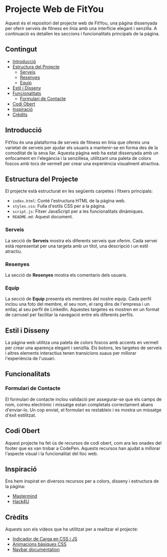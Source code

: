 # Projecte Web de FitYou

Aquest és el repositori del projecte web de FitYou, una pàgina dissenyada per oferir serveis de fitness en línia amb una interfície elegant i senzilla. A continuació es detallen les seccions i funcionalitats principals de la pàgina.

## Contingut

- [Introducció](#introducció)
- [Estructura del Projecte](#estructura-del-projecte)
  - [Serveis](#serveis)
  - [Resenyes](#resenyes)
  - [Equip](#equip)
- [Estil i Disseny](#estil-i-disseny)
- [Funcionalitats](#funcionalitats)
  - [Formulari de Contacte](#formulari-de-contacte)
- [Codi Obert](#codi-obert)
- [Inspiració](#inspiració)
- [Crèdits](#crèdits)

## Introducció

FitYou és una plataforma de serveis de fitness en línia que ofereix una varietat de serveis per ajudar els usuaris a mantenir-se en forma des de la comoditat de la seva llar. Aquesta pàgina web ha estat dissenyada amb un enfocament en l'elegància i la senzillesa, utilitzant una paleta de colors foscos amb tocs de vermell per crear una experiència visualment atractiva.

## Estructura del Projecte

El projecte està estructurat en les següents carpetes i fitxers principals:

- `index.html`: Conté l'estructura HTML de la pàgina web.
- `styles.css`: Fulla d'estils CSS per a la pàgina.
- `script.js`: Fitxer JavaScript per a les funcionalitats dinàmiques.
- `README.md`: Aquest document.

### Serveis

La secció de **Serveis** mostra els diferents serveis que oferim. Cada servei està representat per una targeta amb un títol, una descripció i un estil atractiu.

### Resenyes

La secció de **Resenyes** mostra els comentaris dels usuaris. 

### Equip

La secció de **Equip** presenta els membres del nostre equip. Cada perfil inclou una foto del membre, el seu nom, el rang dins de l'empresa i un enllaç al seu perfil de LinkedIn. Aquestes targetes es mostren en un format de carrusel per facilitar la navegació entre els diferents perfils.

## Estil i Disseny

La pàgina web utilitza una paleta de colors foscos amb accents en vermell per crear una aparença elegant i senzilla. Els botons, les targetes de serveis i altres elements interactius tenen transicions suaus per millorar l'experiència de l'usuari.

## Funcionalitats

### Formulari de Contacte

El formulari de contacte inclou validació per assegurar-se que els camps de nom, correu electrònic i missatge estan completats correctament abans d'enviar-lo. Un cop enviat, el formulari es restableix i es mostra un missatge d'èxit estilitzat.

## Codi Obert

Aquest projecte ha fet ús de recursos de codi obert, com ara les onades del footer que es van trobar a CodePen. Aquests recursos han ajudat a millorar l'aspecte visual i la funcionalitat del lloc web.

## Inspiració

Ens hem inspirat en diversos recursos per a colors, disseny i estructura de la pàgina:

- [Mastermind](https://www.mastermind.ac/)
- [Hack4U](https://hack4u.io/)

## Crèdits

Aquests son els videos que he utilitzat per a realitzar el projecte: 

- [Indicador de Carga en CSS i JS](https://www.youtube.com/watch?v=nq0vAO6SDlI)
- [Animacions bàsiques CSS](https://www.youtube.com/watch?v=p4HCZYJdzZo)
- [Navbar documentation](https://bulma.io/documentation/components/navbar/)
